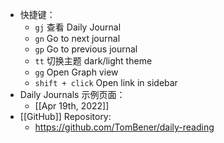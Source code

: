 - 快捷键：
	- `gj` 查看 Daily Journal
	- `gn` Go to next journal
	- `gp` Go to previous journal
	- `tt` 切换主题 dark/light theme
	- `gg` Open Graph view
	- `shift + click` Open link in sidebar
- Daily Journals 示例页面：
	- [[Apr 19th, 2022]]
- [[GitHub]] Repository:
	- https://github.com/TomBener/daily-reading